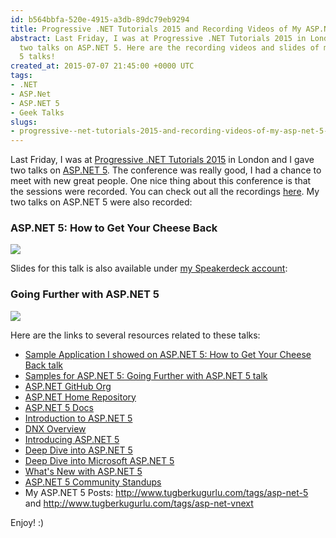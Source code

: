 ```yaml
---
id: b564bbfa-520e-4915-a3db-89dc79eb9294
title: Progressive .NET Tutorials 2015 and Recording Videos of My ASP.NET 5 Talks
abstract: Last Friday, I was at Progressive .NET Tutorials 2015 in London and I gave
  two talks on ASP.NET 5. Here are the recording videos and slides of my two ASP.NET
  5 talks!
created_at: 2015-07-07 21:45:00 +0000 UTC
tags:
- .NET
- ASP.Net
- ASP.NET 5
- Geek Talks
slugs:
- progressive--net-tutorials-2015-and-recording-videos-of-my-asp-net-5-talks
---
```


<p>Last Friday, I was at <a href="https://skillsmatter.com/conferences/6859-progressive-dotnet-2015">Progressive .NET Tutorials 2015</a> in London and I gave two talks on <a href="https://www.tugberkugurlu.com/tags/asp-net-5">ASP.NET 5</a>. The conference was really good, I had a chance to meet with new great people. One nice thing about this conference is that the sessions were recorded. You can check out all the recordings <a href="https://skillsmatter.com/conferences/6859-progressive-dotnet-2015#skillscasts">here</a>. My two talks on ASP.NET 5 were also recorded:</p> <h3>ASP.NET 5: How to Get Your Cheese Back</h3> <p><a href="https://skillsmatter.com/skillscasts/6401-aspdot-net-5-how-to-get-your-cheese-back"><img src="https://i.vimeocdn.com/video/525227469_640.jpg"></a></p> <p>Slides for this talk is also available under <a href="https://speakerdeck.com/tourismgeek">my Speakerdeck account</a>:</p><script async class="speakerdeck-embed" data-id="9e4979c26b8d47769d7fba62f5abb53f" data-ratio="1.77777777777778" src="//speakerdeck.com/assets/embed.js"></script> <h3>Going Further with ASP.NET 5</h3> <p><a href="https://skillsmatter.com/skillscasts/6402-going-further-with-aspdot-net-5"><img src="https://i.vimeocdn.com/video/525458324_640.jpg"></a></p> <p>Here are the links to several resources related to these talks:</p> <ul> <li><a href="https://github.com/british-proverbs/british-proverbs-mvc-6/tree/0ca8143e19a76a43cceeafdcecd28f69007a9108">Sample Application I showed on ASP.NET 5: How to Get Your Cheese Back talk</a>  <li><a href="https://github.com/tugberkugurlu/dnx-going-further/tree/f028bd85c335a0eaa1411bc04b50398feb716b71">Samples for ASP.NET 5: Going Further with ASP.NET 5 talk</a> <li><a href="https://github.com/aspnet">ASP.NET GitHub Org</a> <li><a href="https://github.com/aspnet/Home">ASP.NET Home Repository</a> <li><a href="http://docs.asp.net">ASP.NET 5 Docs</a> <li><a href="http://docs.asp.net/en/latest/conceptual-overview/aspnet.html">Introduction to ASP.NET 5</a> <li><a href="http://docs.asp.net/en/latest/dnx/overview.html">DNX Overview</a> <li><a href="https://channel9.msdn.com/Events/Build/2015/2-687">Introducing ASP.NET 5</a> <li><a href="https://channel9.msdn.com/Events/Build/2015/2-726">Deep Dive into ASP.NET 5</a> <li><a href="https://channel9.msdn.com/Events/Ignite/2015/BRK4703">Deep Dive into Microsoft ASP.NET 5</a> <li><a href="https://channel9.msdn.com/Series/Whats-New-with-ASPNET-5">What's New with ASP.NET 5</a> <li><a href="http://bit.ly/1KKYI37">ASP.NET 5 Community Standups</a> <li>My ASP.NET 5 Posts: <a href="https://www.tugberkugurlu.com/tags/asp-net-5">http://</a><a href="https://www.tugberkugurlu.com/tags/asp-net-5">www.tugberkugurlu.com/tags/asp-net-5</a> and <a href="https://www.tugberkugurlu.com/tags/asp-net-vnext">http://</a><a href="https://www.tugberkugurlu.com/tags/asp-net-vnext">www.tugberkugurlu.com/tags/asp-net-vnext</a></li></ul> <p>Enjoy! :)</p>  
